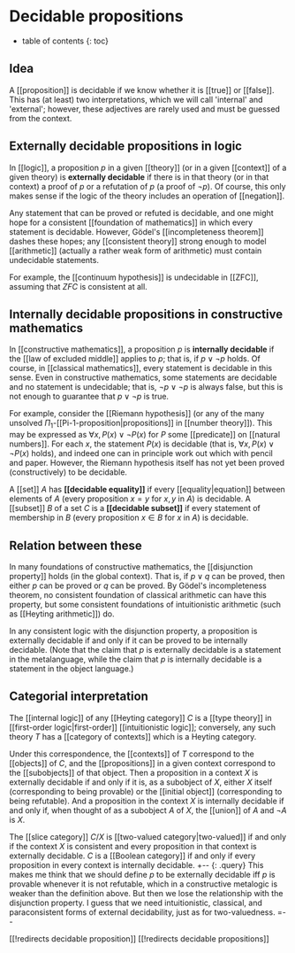 # Decidable propositions
* table of contents
{: toc}

## Idea

A [[proposition]] is decidable if we know whether it is [[true]] or [[false]].  This has (at least) two interpretations, which we will call 'internal' and 'external'; however, these adjectives are rarely used and must be guessed from the context.


## Externally decidable propositions in logic

In [[logic]], a proposition $p$ in a given [[theory]] (or in a given [[context]] of a given theory) is __externally decidable__ if there is in that theory (or in that context) a proof of $p$ or a refutation of $p$ (a proof of $\neg{p}$).  Of course, this only makes sense if the logic of the theory includes an operation of [[negation]].

Any statement that can be proved or refuted is decidable, and one might hope for a consistent [[foundation of mathematics]] in which every statement is decidable.  However, G&#246;del\'s [[incompleteness theorem]] dashes these hopes; any [[consistent theory]] strong enough to model [[arithmetic]] (actually a rather weak form of arithmetic) must contain undecidable statements.

For example, the [[continuum hypothesis]] is undecidable in [[ZFC]], assuming that $ZFC$ is consistent at all.


## Internally decidable propositions in constructive mathematics

In [[constructive mathematics]], a proposition $p$ is __internally decidable__ if the [[law of excluded middle]] applies to $p$; that is, if $p \vee \neg{p}$ holds.  Of course, in [[classical mathematics]], every statement is decidable in this sense.  Even in constructive mathematics, some statements are decidable and no statement is undecidable; that is, $\neg{p \vee \neg{p}}$ is always false, but this is not enough to guarantee that $p \vee \neg{p}$ is true.

For example, consider the [[Riemann hypothesis]] (or any of the many unsolved $\Pi_1$-[[Pi-1-proposition|propositions]] in [[number theory]]).  This may be expressed as $\forall x, P(x) \vee \neg{P(x)}$ for $P$ some [[predicate]] on [[natural numbers]].  For each $x$, the statement $P(x)$ is decidable (that is, $\forall x, P(x) \vee \neg{P(x)}$ holds), and indeed one can in principle work out which with pencil and paper.  However, the Riemann hypothesis itself has not yet been proved (constructively) to be decidable.

A [[set]] $A$ has __[[decidable equality]]__ if every [[equality|equation]] between elements of $A$ (every proposition $x = y$ for $x, y$ in $A$) is decidable.  A [[subset]] $B$ of a set $C$ is a __[[decidable subset]]__ if every statement of membership in $B$ (every proposition $x \in B$ for $x$ in $A$) is decidable.


## Relation between these

In many foundations of constructive mathematics, the [[disjunction property]] holds (in the global context).  That is, if $p \vee q$ can be proved, then either $p$ can be proved or $q$ can be proved.  By G&#246;del\'s incompleteness theorem, no consistent foundation of classical arithmetic can have this property, but some consistent foundations of intuitionistic arithmetic (such as [[Heyting arithmetic]]) do.

In any consistent logic with the disjunction property, a proposition is externally decidable if and only if it can be proved to be internally decidable.  (Note that the claim that $p$ is externally decidable is a statement in the metalanguage, while the claim that $p$ is internally decidable is a statement in the object language.)


## Categorial interpretation

The [[internal logic]] of any [[Heyting category]] $C$ is a [[type theory]] in [[first-order logic|first-order]] [[intuitionistic logic]]; conversely, any such theory $T$ has a [[category of contexts]] which is a Heyting category.

Under this correspondence, the [[contexts]] of $T$ correspond to the [[objects]] of $C$, and the [[propositions]] in a given context correspond to the [[subobjects]] of that object.  Then a proposition in a context $X$ is externally decidable if and only if it is, as a subobject of $X$, either $X$ itself (corresponding to being provable) or the [[initial object]] (corresponding to being refutable).  And a proposition in the context $X$ is internally decidable if and only if, when thought of as a subobject $A$ of $X$, the [[union]] of $A$ and $\neg{A}$ is $X$.

The [[slice category]] $C/X$ is [[two-valued category|two-valued]] if and only if the context $X$ is consistent and every proposition in that context is externally decidable.  $C$ is a [[Boolean category]] if and only if every proposition in every context is internally decidable.
+-- {: .query}
This makes me think that we should define $p$ to be externally decidable iff $p$ is provable whenever it is not refutable, which in a constructive metalogic is weaker than the definition above.  But then we lose the relationship with the disjunction property.  I guess that we need intuitionistic, classical, and paraconsistent forms of external decidability, just as for two-valuedness.
=--


[[!redirects decidable proposition]]
[[!redirects decidable propositions]]

